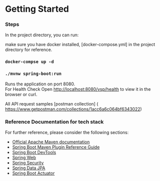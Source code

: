 # Getting Started

### Steps

In the project directory, you can run:

make sure you have docker installed, [docker-compose.yml] in the project directory for reference.
### `docker-compse up -d`

### `./mvnw spring-boot:run`

Runs the application on port 8080.<br>
For Health Check Open [http://localhost:8080/vsp/health](http://localhost:8080/vsp/health) to view it in the browser or curl.

All API request samples [postman collection] ( https://www.getpostman.com/collections/1acc6a6c064bf6343022)





### Reference Documentation for tech stack
For further reference, please consider the following sections:

* [Official Apache Maven documentation](https://maven.apache.org/guides/index.html)
* [Spring Boot Maven Plugin Reference Guide](https://docs.spring.io/spring-boot/docs/2.1.8.RELEASE/maven-plugin/)
* [Spring Boot DevTools](https://docs.spring.io/spring-boot/docs/{bootVersion}/reference/htmlsingle/#using-boot-devtools)
* [Spring Web](https://docs.spring.io/spring-boot/docs/{bootVersion}/reference/htmlsingle/#boot-features-developing-web-applications)
* [Spring Security](https://docs.spring.io/spring-boot/docs/{bootVersion}/reference/htmlsingle/#boot-features-security)
* [Spring Data JPA](https://docs.spring.io/spring-boot/docs/{bootVersion}/reference/htmlsingle/#boot-features-jpa-and-spring-data)
* [Spring Boot Actuator](https://docs.spring.io/spring-boot/docs/{bootVersion}/reference/htmlsingle/#production-ready)


